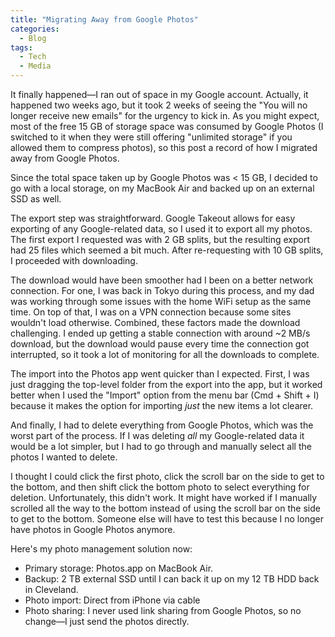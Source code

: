 ```yaml
---
title: "Migrating Away from Google Photos"
categories:
  - Blog
tags:
  - Tech
  - Media
---
```


It finally happened—I ran out of space in my Google account. Actually, it happened two weeks ago, but it took 2 weeks of seeing the "You will no longer receive new emails" for the urgency to kick in. As you might expect, most of the free 15 GB of storage space was consumed by Google Photos (I switched to it when they were still offering "unlimited storage" if you allowed them to compress photos), so this post a record of how I migrated away from Google Photos.

Since the total space taken up by Google Photos was < 15 GB, I decided to go with a local storage, on my MacBook Air and backed up on an external SSD as well.

The export step was straightforward. Google Takeout allows for easy exporting of any Google-related data, so I used it to export all my photos. The first export I requested was with 2 GB splits, but the resulting export had 25 files which seemed a bit much. After re-requesting with 10 GB splits, I proceeded with downloading.

The download would have been smoother had I been on a better network connection. For one, I was back in Tokyo during this process, and my dad was working through some issues with the home WiFi setup as the same time. On top of that, I was on a VPN connection because some sites wouldn't load otherwise. Combined, these factors made the download challenging. I ended up getting a stable connection with around ~2 MB/s download, but the download would pause every time the connection got interrupted, so it took a lot of monitoring for all the downloads to complete.

The import into the Photos app went quicker than I expected. First, I was just dragging the top-level folder from the export into the app, but it worked better when I used the "Import" option from the menu bar (Cmd + Shift + I) because it makes the option for importing *just* the new items a lot clearer.

And finally, I had to delete everything from Google Photos, which was the worst part of the process. If I was deleting *all* my Google-related data it would be a lot simpler, but I had to go through and manually select all the photos I wanted to delete.

I thought I could click the first photo, click the scroll bar on the side to get to the bottom, and then shift click the bottom photo to select everything for deletion. Unfortunately, this didn't work. It might have worked if I manually scrolled all the way to the bottom instead of using the scroll bar on the side to get to the bottom. Someone else will have to test this because I no longer have photos in Google Photos anymore.

Here's my photo management solution now:

- Primary storage: Photos.app on MacBook Air.
- Backup: 2 TB external SSD until I can back it up on my 12 TB HDD back in Cleveland.
- Photo import: Direct from iPhone via cable
- Photo sharing: I never used link sharing from Google Photos, so no change—I just send the photos directly.

